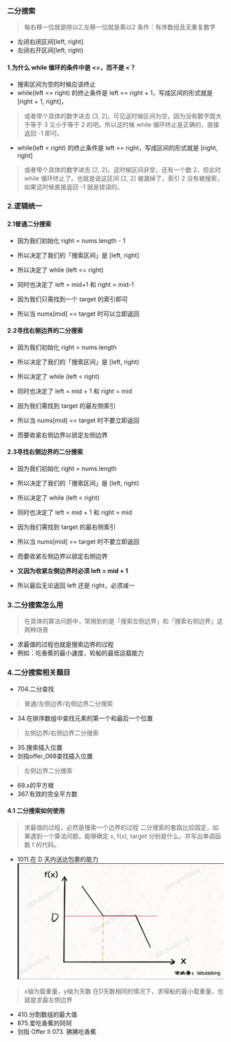 ﻿### 二分搜索
> 每右移一位就是除以2,左移一位就是乘以2
> 条件：有序数组且无重复数字
- 左闭右闭区间[left, right]
- 左闭右开区间[left, right)

#### 1.为什么 while 循环的条件中是 <=，而不是 <？
- 搜索区间为空的时候应该终止
- while(left <= right) 的终止条件是 left == right + 1，写成区间的形式就是 [right + 1, right]，
> 或者带个具体的数字进去 [3, 2]，可见这时候区间为空，因为没有数字既大于等于 3 又小于等于 2 的吧。所以这时候 while 循环终止是正确的，直接返回 -1 即可。
- while(left < right) 的终止条件是 left == right，写成区间的形式就是 [right, right]
> 或者带个具体的数字进去 [2, 2]，这时候区间非空，还有一个数 2，但此时 while 循环终止了。也就是说这区间 [2, 2] 被漏掉了，索引 2 没有被搜索，如果这时候直接返回 -1 就是错误的。
### 2.逻辑统一
#### 2.1普通二分搜索
- 因为我们初始化 right = nums.length - 1
- 所以决定了我们的「搜索区间」是 [left, right]
- 所以决定了 while (left <= right)
- 同时也决定了 left = mid+1 和 right = mid-1

- 因为我们只需找到一个 target 的索引即可
- 所以当 nums[mid] == target 时可以立即返回


#### 2.2寻找右侧边界的二分搜索
- 因为我们初始化 right = nums.length
- 所以决定了我们的「搜索区间」是 [left, right)
- 所以决定了 while (left < right)
- 同时也决定了 left = mid + 1 和 right = mid

- 因为我们需找到 target 的最左侧索引
- 所以当 nums[mid] == target 时不要立即返回
- 而要收紧右侧边界以锁定左侧边界


#### 2.3寻找右侧边界的二分搜索
- 因为我们初始化 right = nums.length
- 所以决定了我们的「搜索区间」是 [left, right)
- 所以决定了 while (left < right)
- 同时也决定了 left = mid + 1 和 right = mid

- 因为我们需找到 target 的最右侧索引
- 所以当 nums[mid] == target 时不要立即返回
- 而要收紧左侧边界以锁定右侧边界

- **又因为收紧左侧边界时必须 left = mid + 1**
- 所以最后无论返回 left 还是 right，必须减一

### 3.二分搜索怎么用
> 在具体的算法问题中，常用到的是「搜索左侧边界」和「搜索右侧边界」这两种场景
- 求最值的过程也就是搜索边界的过程
- 例如：吃香蕉的最小速度，轮船的最低运载能力

### 4.二分搜索相关题目
- 704.二分查找
> 普通/左侧边界/右侧边界二分搜索
- 34.在排序数组中查找元素的第一个和最后一个位置
> 左侧边界/右侧边界二分搜索
- 35.搜索插入位置
- 剑指offer_068查找插入位置
> 左侧边界二分搜索
- 69.x的平方根
- 367.有效的完全平方数
#### 4.1 二分搜索如何使用
> 求最值的过程，必然是搜索一个边界的过程
> 二分搜索的套路比较固定，如果遇到一个算法问题，能够确定 x, f(x), target 分别是什么，并写出单调函数 f 的代码。
- 1011.在 D 天内送达包裹的能力
![img.png](img.png)
> x轴为载重量，y轴为天数
> 在D天数相同的情况下，求得船的最小载重量，也就是求最左侧边界
- 410.分割数组的最大值	
- 875.爱吃香蕉的珂珂
- 剑指 Offer II 073. 狒狒吃香蕉